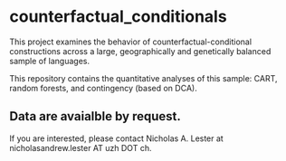 # counterfactual_conditionals

This project examines the behavior of counterfactual-conditional constructions across a large, geographically and genetically balanced sample of languages. 

This repository contains the quantitative analyses of this sample: CART, random forests, and contingency (based on DCA). 

## Data are avaialble by request. 

If you are interested, please contact Nicholas A. Lester at nicholasandrew.lester AT uzh DOT ch.

